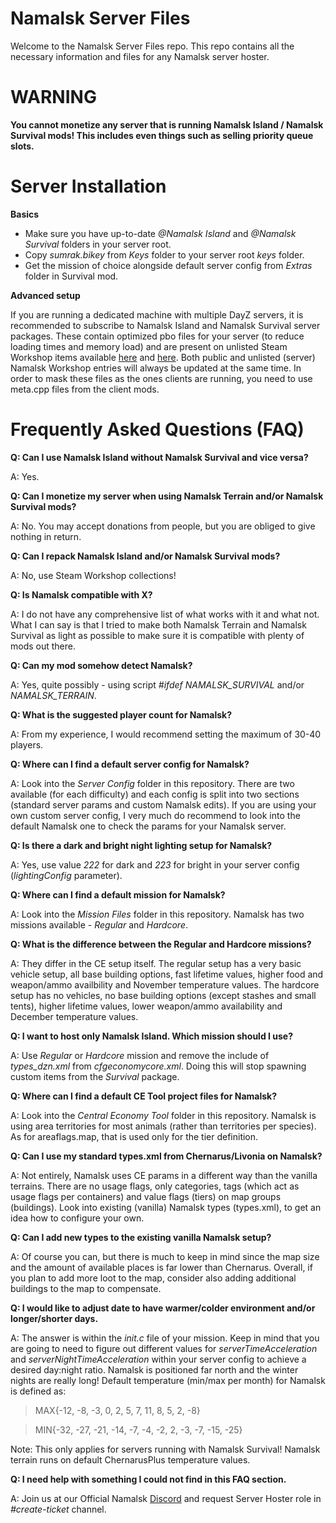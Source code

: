 # Namalsk Server Files
Welcome to the Namalsk Server Files repo.
This repo contains all the necessary information and files for any Namalsk server hoster.

# WARNING
**You cannot monetize any server that is running Namalsk Island / Namalsk Survival mods! This includes even things such as selling priority queue slots.**

# Server Installation

**Basics**

* Make sure you have up-to-date *@Namalsk Island* and *@Namalsk Survival* folders in your server root.
* Copy *sumrak.bikey* from *Keys* folder to your server root *keys* folder.
* Get the mission of choice alongside default server config from *Extras* folder in Survival mod.

**Advanced setup**

If you are running a dedicated machine with multiple DayZ servers, it is recommended to subscribe to Namalsk Island and Namalsk Survival server packages. These contain optimized pbo files for your server (to reduce loading times and memory load) and are present on unlisted Steam Workshop items available [here](https://media.tenor.com/images/78ed59c71a9472e868490638d61d23e6/tenor.gif) and [here](https://media.tenor.com/images/78ed59c71a9472e868490638d61d23e6/tenor.gif). Both public and unlisted (server) Namalsk Workshop entries will always be updated at the same time. In order to mask these files as the ones clients are running, you need to use meta.cpp files from the client mods.

# Frequently Asked Questions (FAQ)
**Q: Can I use Namalsk Island without Namalsk Survival and vice versa?**

A: Yes.

**Q: Can I monetize my server when using Namalsk Terrain and/or Namalsk Survival mods?**

A: No. You may accept donations from people, but you are obliged to give nothing in return.

**Q: Can I repack Namalsk Island and/or Namalsk Survival mods?**

A: No, use Steam Workshop collections!

**Q: Is Namalsk compatible with X?**

A: I do not have any comprehensive list of what works with it and what not. What I can say is that I tried to make both Namalsk Terrain and Namalsk Survival as light as possible to make sure it is compatible with plenty of mods out there.

**Q: Can my mod somehow detect Namalsk?**

A: Yes, quite possibly - using script *#ifdef NAMALSK_SURVIVAL* and/or *NAMALSK_TERRAIN*.

**Q: What is the suggested player count for Namalsk?**

A: From my experience, I would recommend setting the maximum of 30-40 players.

**Q: Where can I find a default server config for Namalsk?**

A: Look into the *Server Config* folder in this repository. There are two available (for each difficulty) and each config is split into two sections (standard server params and custom Namalsk edits). If you are using your own custom server config, I very much do recommend to look into the default Namalsk one to check the params for your Namalsk server.

**Q: Is there a dark and bright night lighting setup for Namalsk?**

A: Yes, use value *222* for dark and *223* for bright in your server config (*lightingConfig* parameter).

**Q: Where can I find a default mission for Namalsk?**

A: Look into the *Mission Files* folder in this repository. Namalsk has two missions available - *Regular* and *Hardcore*.

**Q: What is the difference between the Regular and Hardcore missions?**

A: They differ in the CE setup itself. The regular setup has a very basic vehicle setup, all base building options, fast lifetime values, higher food and weapon/ammo availbility and November temperature values. The hardcore setup has no vehicles, no base building options (except stashes and small tents), higher lifetime values, lower weapon/ammo availability and December temperature values.

**Q: I want to host only Namalsk Island. Which mission should I use?**

A: Use *Regular* or *Hardcore* mission and remove the include of *types_dzn.xml* from *cfgeconomycore.xml*. Doing this will stop spawning custom items from the *Survival* package.

**Q: Where can I find a default CE Tool project files for Namalsk?**

A: Look into the *Central Economy Tool* folder in this repository. Namalsk is using area territories for most animals (rather than territories per species). As for areaflags.map, that is used only for the tier definition.

**Q: Can I use my standard types.xml from Chernarus/Livonia on Namalsk?**

A: Not entirely, Namalsk uses CE params in a different way than the vanilla terrains. There are no usage flags, only categories, tags (which act as usage flags per containers) and value flags (tiers) on map groups (buildings). Look into existing (vanilla) Namalsk types (types.xml), to get an idea how to configure your own.

**Q: Can I add new types to the existing vanilla Namalsk setup?**

A: Of course you can, but there is much to keep in mind since the map size and the amount of available places is far lower than Chernarus. Overall, if you plan to add more loot to the map, consider also adding additional buildings to the map to compensate.

**Q: I would like to adjust date to have warmer/colder environment and/or longer/shorter days.**

A: The answer is within the *init.c* file of your mission. Keep in mind that you are going to need to figure out different values for *serverTimeAcceleration* and *serverNightTimeAcceleration* within your server config to achieve a desired day:night ratio. Namalsk is positioned far north and the winter nights are really long!
Default temperature (min/max per month) for Namalsk is defined as:

> MAX{-12,  -8,  -3,   0,   2,   5,   7,  11,   8,   5,   2,  -8}

> MIN{-32, -27, -21, -14,  -7,  -4,  -2,   2,  -3,  -7, -15, -25}

Note: This only applies for servers running with Namalsk Survival! Namalsk terrain runs on default ChernarusPlus temperature values.

**Q: I need help with something I could not find in this FAQ section.**

A: Join us at our Official Namalsk [Discord](https://discord.com/invite/gK7HRDN) and request Server Hoster role in *#create-ticket* channel.
